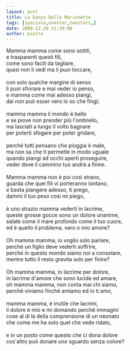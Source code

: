 ```yaml
---
layout: post
title: La Danza Delle Marionette
tags: [speciale,onestar,twostars,]
date: 2008-12-29 21:39:00
author: pietro
---
```

Mamma mamma come sono sottili,<br/>e trasparenti questi fili,<br/>come sono facili da tagliare,<br/>quasi non li vedi ma li puoi toccare,<br/><br/>con solo qualche margine di senso<br/>li puoi sfiorare e mai veder io penso,<br/>e mamma come mai adesso piangi,<br/>dai non può esser vero lo so che fingi;<br/><br/>mamma mamma il mondo è bello<br/>e se piove non prender più l'ombrello,<br/>ma lasciati a lungo il volto bagnare<br/>per poterti sfogare per poter gridare,<br/><br/>perché tutti pensano che pioggia è male,<br/>ma non sa che ti permette in modo uguale<br/>quando piangi ad occhi aperti proseguire,<br/>veder dove il cammino tuo andrà a finire.<br/><br/>Mamma mamma non è poi così strano,<br/>guarda che quei fili vi porteranno lontano,<br/>e basta piangere adesso, ti prego,<br/>dammi il tuo peso così mi piego,<br/><br/>è uno strazio mamma vederti in lacrime,<br/>queste grosse gocce sono un dolore unanime,<br/>salate come il mare profondo come il tuo cuore,<br/>ed è quello il problema, vero o mio amore?<br/><br/>Oh mamma mamma, io voglio solo parlare,<br/>perché un figlio deve vederti soffrire,<br/>perché in questo mondo siamo noi a consolare,<br/>mentre tutto il resto gravita solo per finire?<br/><br/>Oh mamma mamma, in lacrime per dolore,<br/>in lacrime d'amore che sono lucide ed amare,<br/>oh mamma mamma, non conta mai chi siamo,<br/>perché viviamo finché amiamo ed io ti amo,<br/><br/>mamma mamma, è inutile che lacrimi,<br/>il dolore è mio e mi domando perché immagini<br/>cose al di là della comprensione di un neonato<br/>che come me ha solo quel che vede ridato,<br/><br/>e in un posto come questo che ci dona dolore<br/>cos'altro può donare uno sguardo senza colore?
